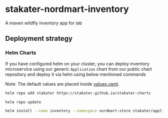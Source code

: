 # stakater-nordmart-inventory

A maven wildfly inventory app for lab

## Deployment strategy

### Helm Charts

If you have configured helm on your cluster, you can deploy inventory microservice using our generic `Application` chart from our public chart repository and deploy it via helm using below mentioned commands

Note:
The default values are placed inside [values.yaml](deployment/values.yaml]).

```bash
helm repo add stakater https://stakater.github.io/stakater-charts

helm repo update

helm install --name inventory --namespace nordmart-store stakater/application -f deployment/values.yaml
```

